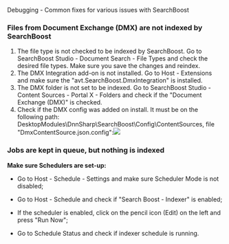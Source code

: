 Debugging - Common fixes for various issues with SearchBoost

### **Files from Document Exchange \(DMX\) are not indexed by SearchBoost**

1. The file type is not checked to be indexed by SearchBoost. Go to SearchBoost Studio - Document Search - File Types and check the desired file types. Make sure you save the changes and reindex.
2. The DMX Integration add-on is not installed. Go to Host - Extensions and make sure the "avt.SearchBoost.DmxIntegration" is installed.
3. The DMX folder is not set to be indexed. Go to SearchBoost Studio - Content Sources - Portal X - Folders and check if the "Document Exchange \(DMX\)" is checked.
4. Check if the DMX config was added on install. It must be on the following path: DesktopModules\DnnSharp\SearchBoost\Config\ContentSources, file "DmxContentSource.json.config":![](/assets/2017-03-17_1629.png)

### **Jobs are kept in queue, but nothing is indexed**

**Make sure Schedulers are set-up:**

* Go to Host - Schedule - Settings and make sure Scheduler Mode is not disabled;

* Go to Host - Schedule and check if "Search Boost - Indexer" is enabled;

* If the scheduler is enabled, click on the pencil icon \(Edit\) on the left and press "Run Now";
* Go to Schedule Status and check if indexer schedule is running.

### 



